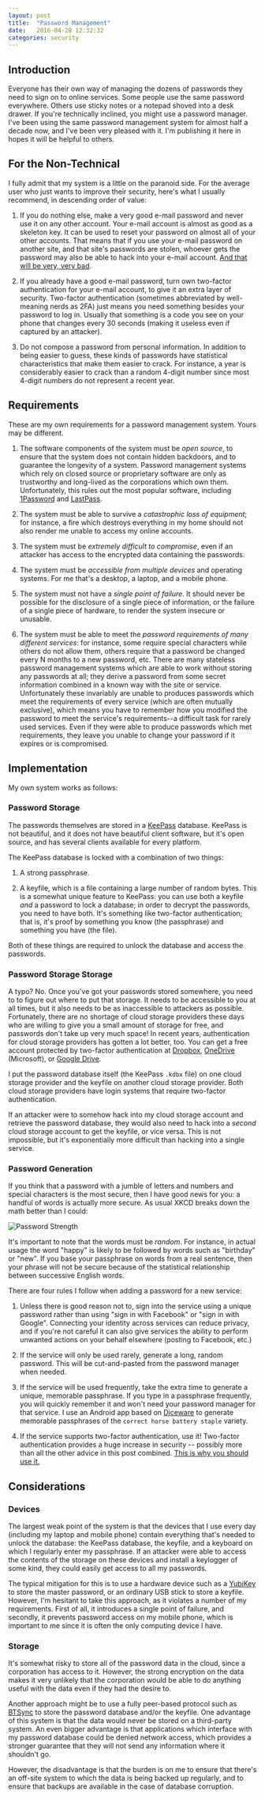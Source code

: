 ```yaml
---
layout: post
title:  "Password Management"
date:   2016-04-28 12:32:32
categories: security
---
```


## Introduction

Everyone has their own way of managing the dozens of passwords they need to sign on to online services. Some people use the same password everywhere. Others use sticky notes or a notepad shoved into a desk drawer. If you're technically inclined, you might use a password manager. I've been using the same password management system for almost half a decade now, and I've been very pleased with it. I'm publishing it here in hopes it will be helpful to others.

## For the Non-Technical

I fully admit that my system is a little on the paranoid side. For the average user who just wants to improve their security, here's what I usually recommend, in descending order of value:

1. If you do nothing else, make a very good e-mail password and never use it on any other account. Your e-mail account is almost as good as a skeleton key. It can be used to reset your password on almost all of your other accounts. That means that if you use your e-mail password on another site, and that site's passwords are stolen, whoever gets the password may also be able to hack into your e-mail account. [And that will be very, very bad](http://www.theatlantic.com/magazine/archive/2011/11/hacked/308673/?single_page=true).

1. If you already have a good e-mail password, turn own two-factor authentication for your e-mail account, to give it an extra layer of security. Two-factor authentication (sometimes abbreviated by well-meaning nerds as 2FA) just means you need something besides your password to log in. Usually that something is a code you see on your phone that changes every 30 seconds (making it useless even if captured by an attacker).

1. Do not compose a password from personal information. In addition to being easier to guess, these kinds of passwords have statistical characteristics that make them easier to crack. For instance, a year is considerably easier to crack than a random 4-digit number since most 4-digit numbers do not represent a recent year.

## Requirements

These are my own requirements for a password management system. Yours may be different.

1. The software components of the system must be *open source*, to ensure that the system does not contain hidden backdoors, and to guarantee the longevity of a system. Password management systems which rely on closed source or proprietary software are only as trustworthy and long-lived as the corporations which own them. Unfortunately, this rules out the most popular software, including [1Password](https://agilebits.com/) and [LastPass](https://lastpass.com/).

1. The system must be able to survive a *catastrophic loss of equipment*; for instance, a fire which destroys everything in my home should not also render me unable to access my online accounts.

1. The system must be *extremely difficult to compromise*, even if an attacker has access to the encrypted data containing the passwords.

1. The system must be *accessible from multiple devices* and operating systems. For me that's a desktop, a laptop, and a mobile phone.

1. The system must not have a *single point of failure*. It should never be possible for the disclosure of a single piece of information, or the failure of a single piece of hardware, to render the system insecure or unusable. 

1. The system must be able to meet the *password requirements of many different services*: for instance, some require special characters while others do not allow them, others require that a password be changed every N months to a new password, etc. There are many stateless password management systems which are able to work without storing any passwords at all; they derive a password from some secret information combined in a known way with the site or service. Unfortunately these invariably are unable to produces passwords which meet the requirements of every service (which are often mutually exclusive), which means you have to remember how you modified the password to meet the service's requirements--a difficult task for rarely used services. Even if they were able to produce passwords which met requirements, they leave you unable to change your password if it expires or is compromised. 

## Implementation

My own system works as follows:

### Password Storage

The passwords themselves are stored in a [KeePass](http://keepass.info/) database. KeePass is not beautiful, and it does not have beautiful client software, but it's open source, and has several clients available for every platform.

The KeePass database is locked with a combination of two things:

1. A strong passphrase. 

1. A keyfile, which is a file containing a large number of random bytes. This is a somewhat unique feature to KeePass: you can use both a keyfile *and* a password to lock a database; in order to decrypt the passwords, you need to have both. It's something like two-factor authentication; that is, it's proof by something you know (the passphrase) and something you have (the file). 

Both of these things are required to unlock the database and access the passwords.

### Password Storage Storage

A typo? No. Once you've got your passwords stored somewhere, you need to to figure out where to put that storage. It needs to be accessible to you at all times, but it also needs to be as inaccessible to attackers as possible.  Fortunately, there are no shortage of cloud storage providers these days who are willing to give you a small amount of storage for free, and passwords don't take up very much space!  In recent years, authentication for cloud storage providers has gotten a lot better, too. You can get a free account protected by two-factor authentication at [Dropbox](http://www.dropbox.com/), [OneDrive](http://www.onedrive.com) (Microsoft), or [Google Drive](http://drive.google.com/). 

I put the password database itself (the KeePass `.kdbx` file) on one cloud storage provider and the keyfile on another cloud storage provider. Both cloud storage providers have login systems that require two-factor authentication.

If an attacker were to somehow hack into my cloud storage account and retrieve the password database, they would also need to hack into a *second* cloud storage account to get the keyfile, or vice versa. This is not impossible, but it's exponentially more difficult than hacking into a single service.

### Password Generation

If you think that a password with a jumble of letters and numbers and special characters is the most secure, then I have good news for you: a handful of words is actually more secure. As usual XKCD breaks down the math better than I could:

![Password Strength](/img/password_strength.png)

It's important to note that the words must be *random*. For instance, in actual usage the word "happy" is likely to be followed by words such as "birthday" or "new". If you base your passphrase on words from a real sentence, then your phrase will not be secure because of the statistical relationship between successive English words. 

There are four rules I follow when adding a password for a new service:

1. Unless there is good reason not to, sign into the service using a unique password rather than using "sign in with Facebook" or "sign in with Google". Connecting your identity across services can reduce privacy, and if you're not careful it can also give services the ability to perform unwanted actions on your behalf elsewhere (posting to Facebook, etc.)

1. If the service will only be used rarely, generate a long, random password. This will be cut-and-pasted from the password manager when needed. 

1. If the service will be used frequently, take the extra time to generate a unique, memorable passphrase. If you type in a passphrase frequently, you will quickly remember it and won't need your password manager for that service. I use an Android app based on [Diceware](http://world.std.com/~reinhold/diceware.html) to generate memorable passphrases of the `correct horse battery staple` variety. 

1. If the service supports two-factor authentication, use it! Two-factor authentication provides a huge increase in security -- possibly more than all the other advice in this post combined. [This is why you should use it.](https://blog.codinghorror.com/make-your-email-hacker-proof/)

## Considerations

### Devices

The largest weak point of the system is that the devices that I use every day (including my laptop and mobile phone) contain everything that's needed to unlock the database: the KeePass database, the keyfile, and a keyboard on which I regularly enter my passphrase. If an attacker were able to access the contents of the storage on these devices and install a keylogger of some kind, they could easily get access to all my passwords. 

The typical mitigation for this is to use a hardware device such as a [YubiKey](https://www.yubico.com/) to store the master password, or an ordinary USB stick to store a keyfile. However, I'm hesitant to take this approach, as it violates a number of my requirements. First of all, it introduces a single point of failure, and secondly, it prevents password access on my mobile phone, which is important to me since it is often the only computing device I have.

### Storage

It's somewhat risky to store all of the password data in the cloud, since a corporation has access to it. However, the strong encryption on the data makes it very unlikely that the corporation would be able to do anything useful with the data even if they had the desire to. 

Another approach might be to use a fully peer-based protocol such as [BTSync](https://www.getsync.com/) to store the password database and/or the keyfile. One advantage of this system is that the data would never be stored on a third-party system. An even bigger advantage is that applications which interface with my password database could be denied network access, which provides a stronger guarantee that they will not send any information where it shouldn't go.

However, the disadvantage is that the burden is on me to ensure that there's an off-site system to which the data is being backed up regularly, and to ensure that backups are available in the case of database corruption. 



